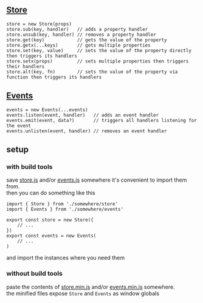 ## [Store](https://github.com/r1vn/rsm/blob/master/docs/store.md#api)

```
store = new Store(props) 
store.sub(key, handler)   // adds a property handler
store.unsub(key, handler) // removes a property handler
store.get(key)            // gets the value of the property
store.getx(...keys)       // gets multiple properties
store.set(key, value)     // sets the value of the property directly then triggers its handlers
store.setx(props)         // sets multiple properties then triggers their handlers
store.alt(key, fn)        // sets the value of the property via function then triggers its handlers
```

## [Events](https://github.com/r1vn/rsm/blob/master/docs/events.md#api)

```
events = new Events(...events)
events.listen(event, handler)   // adds an event handler
events.emit(event, data?)       // triggers all handlers listening for the event
events.unlisten(event, handler) // removes an event handler
```

## setup

### with build tools

save [store.js](https://raw.githubusercontent.com/r1vn/rsm/master/store.js) and/or
[events.js](https://raw.githubusercontent.com/r1vn/rsm/master/events.js)
somewhere it's convenient to import them from.\
then you can do something like this

```ecmascript 6
import { Store } from './somewhere/store'
import { Events } from './somewhere/events'

export const store = new Store({ 
    // ...
})
export const events = new Events(
    // ...
)
```

and import the instances where you need them

### without build tools

paste the contents of [store.min.js](https://raw.githubusercontent.com/r1vn/rsm/master/dist/store.min.js) and/or
[events.min.js](https://raw.githubusercontent.com/r1vn/rsm/master/dist/events.min.js) somewhere.\
the minified files expose `Store` and `Events` as window globals